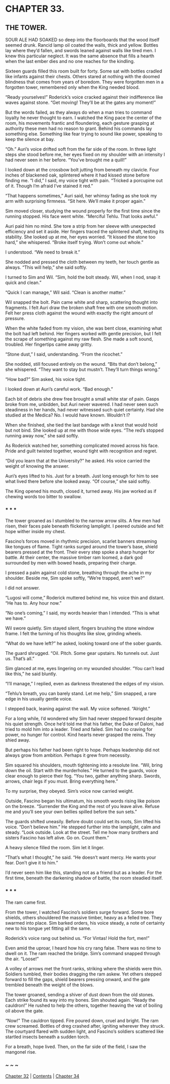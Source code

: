 # CHAPTER 33.

## THE TOWER.


SOUR ALE HAD SOAKED so deep into the floorboards that the wood itself seemed drunk. Rancid lamp oil coated the walls, thick and yellow. Bottles lay where they’d fallen, and swords leaned against walls like tired men. I knew this particular neglect. It was the same absence that fills a hearth when the last ember dies and no one reaches for the kindling.  

Sixteen guards filled this room built for forty. Some sat with bottles cradled like infants against their chests. Others stared at nothing with the doomed blindness that comes from years of boredom. They were forgotten men in a forgotten tower, remembered only when the King needed blood.  

“Ready yourselves!” Roderick’s voice cracked against their indifference like waves against stone. “Get moving! They’ll be at the gates any moment!”  

But the words failed, as they always do when a man tries to command loyalty he never thought to earn. I watched the King pace the center of the room, his movements frantic and floundering, each gesture grasping at authority these men had no reason to grant. Behind his commands lay something else. Something like fear trying to sound like power, speaking to keep the silence at bay.  

“Oh.” Auri’s voice drifted soft from the far side of the room. In three light steps she stood before me, her eyes fixed on my shoulder with an intensity I had never seen in her before. “You’ve brought me a quill!”  

I looked down at the crossbow bolt jutting from beneath my clavicle. Four inches of blackened oak, splintered where it had kissed stone before finding me. “I did,” I said, my voice tight with pain. “Tricked a porcupine out of it. Though I’m afraid I’ve stained it red.”  

“That happens sometimes,” Auri said, her whimsy fading as she took my arm with surprising firmness. “Sit here. We’ll make it proper again.”  

Sim moved closer, studying the wound properly for the first time since the running stopped. His face went white. “Merciful Tehlu. That looks awful.”  

Auri paid him no mind. She tore a strip from her sleeve with unexpected efficiency and set it aside. Her fingers traced the splintered shaft, testing its stability. She looked up at me, her eyes worried. “It kissed the stone too hard,” she whispered. “Broke itself trying. Won’t come out whole.”  

I understood. “We need to break it.”  

She nodded and pressed the cloth between my teeth, her touch gentle as always. “This will help,” she said softly.  

I turned to Sim and Wil. “Sim, hold the bolt steady. Wil, when I nod, snap it quick and clean.”  

“Quick I can manage,” Wil said. “Clean is another matter.”  

Wil snapped the bolt. Pain came white and sharp, scattering thought into fragments. I felt Auri draw the broken shaft free with one smooth motion. Felt her press cloth against the wound with exactly the right amount of pressure.  

When the white faded from my vision, she was bent close, examining what the bolt had left behind. Her fingers worked with gentle precision, but I felt the scrape of something against my raw flesh. She made a soft sound, troubled. Her fingertips came away gritty.  

“Stone dust,” I said, understanding. “From the ricochet.”  

She nodded, still focused entirely on the wound. “Bits that don’t belong,” she whispered. “They want to stay but mustn’t. They’ll turn things wrong.”  

“How bad?” Sim asked, his voice tight.  

I looked down at Auri’s careful work. “Bad enough.”  

Each bit of debris she drew free brought a small white star of pain. Gasps broke from me, unbidden, but Auri never wavered. I had never seen such steadiness in her hands, had never witnessed such quiet certainty. Had she studied at the Medica? No. I would have known. Wouldn’t I?  

When she finished, she tied the last bandage with a knot that would hold but not bind. She looked up at me with those wide eyes. “The red’s stopped running away now,” she said softly.  

As Roderick watched her, something complicated moved across his face. Pride and guilt twisted together, wound tight with recognition and regret.  

“Did you learn that at the University?” he asked. His voice carried the weight of knowing the answer.  

Auri’s eyes lifted to his. Just for a breath. Just long enough for him to see what lived there before she looked away. “Of course,” she said softly.  

The King opened his mouth, closed it, turned away. His jaw worked as if chewing words too bitter to swallow.  

### * * *

The tower groaned as I stumbled to the narrow arrow slits. A few men had risen, their faces pale beneath flickering lamplight. I peered outside and felt hope wither inside my chest.  

Fascino’s forces moved in rhythmic precision, scarlet banners streaming like tongues of flame. Tight ranks surged around the tower’s base, shield bearers pressed at the front. Their every step spoke a sharp hunger for battle. At their center, the massive timber ram loomed, a dark god surrounded by men with bowed heads, preparing their charge.  

I pressed a palm against cold stone, breathing through the ache in my shoulder. Beside me, Sim spoke softly, “We’re trapped, aren’t we?”  

I did not answer.  

“Lugosi will come,” Roderick muttered behind me, his voice thin and distant. “He has to. Any hour now.”  

“No one’s coming,” I said, my words heavier than I intended. “This is what we have.”  

Wil swore quietly. Sim stayed silent, fingers brushing the stone window frame. I felt the turning of his thoughts like slow, grinding wheels.  

“What do we have left?” he asked, looking toward one of the sober guards.  

The guard shrugged. “Oil. Pitch. Some gear upstairs. No tunnels out. Just us. That’s all.”  

Sim glanced at me, eyes lingering on my wounded shoulder. “You can’t lead like this,” he said bluntly.  

“I’ll manage,” I replied, even as darkness threatened the edges of my vision.  

“Tehlu’s breath, you can barely stand. Let me help,” Sim snapped, a rare edge in his usually gentle voice.  

I stepped back, leaning against the wall. My voice softened. “Alright.”  

For a long while, I’d wondered why Sim had never stepped forward despite his quiet strength. Once he’d told me that his father, the Duke of Daloni, had tried to mold him into a leader. Tried and failed. Sim had no craving for power, no hunger for control. Kind hearts never grasped the reins. They shied away.  

But perhaps his father had been right to hope. Perhaps leadership did not always grow from ambition. Perhaps it grew from necessity.  

Sim squared his shoulders, mouth tightening into a resolute line. “Wil, bring down the oil. Start with the murderholes.” He turned to the guards, voice clear enough to pierce their fog. “You two, gather anything sharp. Swords, arrows, chair legs if you must. Bring everything here.”  

To my surprise, they obeyed. Sim’s voice now carried weight.  

Outside, Fascino began his ultimatum, his smooth words rising like poison on the breeze. “Surrender the King and the rest of you leave alive. Refuse me and you’ll see your own bellies spilled before the sun sets.”  

The guards shifted uneasily. Before doubt could set its roots, Sim lifted his voice. “Don’t believe him.” He stepped further into the lamplight, calm and steady. “Look outside. Look at the street. Tell me how many brothers and sisters Fascino has left alive. Go on. Count them.”  

A heavy silence filled the room. Sim let it linger.  

“That’s what I thought,” he said. “He doesn’t want mercy. He wants your fear. Don’t give it to him.”  

I’d never seen him like this, standing not as a friend but as a leader. For the first time, beneath the darkening shadow of battle, the room steadied itself.  

### * * *

The ram came first.  

From the tower, I watched Fascino’s soldiers surge forward. Some bore shields, others shouldered the massive timber, heavy as a felled tree. They swarmed into place. Sim barked orders, his voice steady, a note of certainty new to his tongue yet fitting all the same.  

Roderick’s voice rang out behind us. “For Vintas! Hold the fort, men!”  

Even amid the uproar, I heard how his cry rang false. There was no time to dwell on it. The ram reached the bridge. Sim’s command snapped through the air. “Loose!”  

A volley of arrows met the front ranks, striking where the shields were thin. Soldiers tumbled, their bodies dragging the ram askew. Yet others stepped forward to fill the gaps, shield bearers pressing onward, and the gate trembled beneath the weight of the blows.  

The tower groaned, sending a shiver of dust down from the old stones. Each strike found its way into my bones. Sim shouted again. “Ready the cauldron!” He rushed to help the others, together heaving the vat of boiling oil above the gate.  

“Now!” The cauldron tipped. Fire poured down, cruel and bright. The ram crew screamed. Bottles of dreg crashed after, igniting wherever they struck. The courtyard flared with sudden light, and Fascino’s soldiers scattered like startled insects beneath a sudden torch.  

For a breath, hope lived. Then, on the far side of the field, I saw the mangonel rise.  

### ~ ~ ~

[Chapter 32](CHAPTER_32.md) | [Contents](Contents.md) | [Chapter 34](CHAPTER_34.md)
